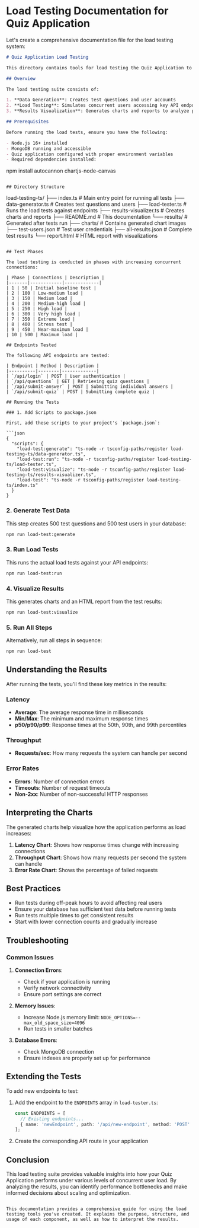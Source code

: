 # Load Testing Documentation for Quiz Application

Let's create a comprehensive documentation file for the load testing system:

```markdown:load-testing-ts/README.md
# Quiz Application Load Testing

This directory contains tools for load testing the Quiz Application to measure its performance under various levels of concurrent user load.

## Overview

The load testing suite consists of:

1. **Data Generation**: Creates test questions and user accounts
2. **Load Testing**: Simulates concurrent users accessing key API endpoints
3. **Results Visualization**: Generates charts and reports to analyze performance

## Prerequisites

Before running the load tests, ensure you have the following:

- Node.js 16+ installed
- MongoDB running and accessible
- Quiz application configured with proper environment variables
- Required dependencies installed:
  ```
  npm install autocannon chartjs-node-canvas
  ```

## Directory Structure

```
load-testing-ts/
├── index.ts              # Main entry point for running all tests
├── data-generator.ts     # Creates test questions and users
├── load-tester.ts        # Runs the load tests against endpoints
├── results-visualizer.ts # Creates charts and reports
├── README.md             # This documentation
└── results/              # Generated after tests run
    ├── charts/           # Contains generated chart images
    ├── test-users.json   # Test user credentials
    ├── all-results.json  # Complete test results
    └── report.html       # HTML report with visualizations
```

## Test Phases

The load testing is conducted in phases with increasing concurrent connections:

| Phase | Connections | Description |
|-------|------------|-------------|
| 1 | 50 | Initial baseline test |
| 2 | 100 | Low-medium load |
| 3 | 150 | Medium load |
| 4 | 200 | Medium-high load |
| 5 | 250 | High load |
| 6 | 300 | Very high load |
| 7 | 350 | Extreme load |
| 8 | 400 | Stress test |
| 9 | 450 | Near-maximum load |
| 10 | 500 | Maximum load |

## Endpoints Tested

The following API endpoints are tested:

| Endpoint | Method | Description |
|----------|--------|-------------|
| `/api/login` | POST | User authentication |
| `/api/questions` | GET | Retrieving quiz questions |
| `/api/submit-answer` | POST | Submitting individual answers |
| `/api/submit-quiz` | POST | Submitting complete quiz |

## Running the Tests

### 1. Add Scripts to package.json

First, add these scripts to your project's `package.json`:

```json
{
  "scripts": {
    "load-test:generate": "ts-node -r tsconfig-paths/register load-testing-ts/data-generator.ts",
    "load-test:run": "ts-node -r tsconfig-paths/register load-testing-ts/load-tester.ts",
    "load-test:visualize": "ts-node -r tsconfig-paths/register load-testing-ts/results-visualizer.ts",
    "load-test": "ts-node -r tsconfig-paths/register load-testing-ts/index.ts"
  }
}
```

### 2. Generate Test Data

This step creates 500 test questions and 500 test users in your database:

```bash
npm run load-test:generate
```

### 3. Run Load Tests

This runs the actual load tests against your API endpoints:

```bash
npm run load-test:run
```

### 4. Visualize Results

This generates charts and an HTML report from the test results:

```bash
npm run load-test:visualize
```

### 5. Run All Steps

Alternatively, run all steps in sequence:

```bash
npm run load-test
```

## Understanding the Results

After running the tests, you'll find these key metrics in the results:

### Latency

- **Average**: The average response time in milliseconds
- **Min/Max**: The minimum and maximum response times
- **p50/p90/p99**: Response times at the 50th, 90th, and 99th percentiles

### Throughput

- **Requests/sec**: How many requests the system can handle per second

### Error Rates

- **Errors**: Number of connection errors
- **Timeouts**: Number of request timeouts
- **Non-2xx**: Number of non-successful HTTP responses

## Interpreting the Charts

The generated charts help visualize how the application performs as load increases:

1. **Latency Chart**: Shows how response times change with increasing connections
2. **Throughput Chart**: Shows how many requests per second the system can handle
3. **Error Rate Chart**: Shows the percentage of failed requests

## Best Practices

- Run tests during off-peak hours to avoid affecting real users
- Ensure your database has sufficient test data before running tests
- Run tests multiple times to get consistent results
- Start with lower connection counts and gradually increase

## Troubleshooting

### Common Issues

1. **Connection Errors**:
   - Check if your application is running
   - Verify network connectivity
   - Ensure port settings are correct

2. **Memory Issues**:
   - Increase Node.js memory limit: `NODE_OPTIONS=--max_old_space_size=4096`
   - Run tests in smaller batches

3. **Database Errors**:
   - Check MongoDB connection
   - Ensure indexes are properly set up for performance

## Extending the Tests

To add new endpoints to test:

1. Add the endpoint to the `ENDPOINTS` array in `load-tester.ts`:
   ```typescript
   const ENDPOINTS = [
     // Existing endpoints...
     { name: 'newEndpoint', path: '/api/new-endpoint', method: 'POST' }
   ];
   ```

2. Create the corresponding API route in your application

## Conclusion

This load testing suite provides valuable insights into how your Quiz Application performs under various levels of concurrent user load. By analyzing the results, you can identify performance bottlenecks and make informed decisions about scaling and optimization.
```

This documentation provides a comprehensive guide for using the load testing tools you've created. It explains the purpose, structure, and usage of each component, as well as how to interpret the results.
